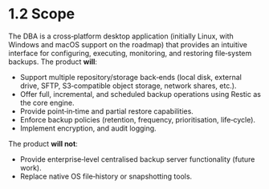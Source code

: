 # 1.2 Scope
The DBA is a cross‑platform desktop application (initially Linux, with Windows and macOS support on the roadmap) that provides an intuitive interface for configuring, executing, monitoring, and restoring file‑system backups. The product **will**:

- Support multiple repository/storage back‑ends (local disk, external drive, SFTP, S3‑compatible object storage, network shares, etc.).
- Offer full, incremental, and scheduled backup operations using Restic as the core engine.
- Provide point‑in‑time and partial restore capabilities.
- Enforce backup policies (retention, frequency, prioritisation, life‑cycle).
- Implement encryption, and audit logging.

The product **will not**:

- Provide enterprise‑level centralised backup server functionality (future work).
- Replace native OS file‑history or snapshotting tools.